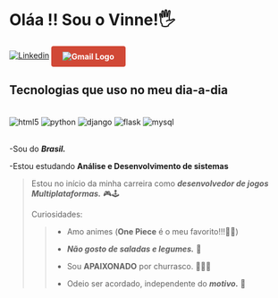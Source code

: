 # Oláa !! Sou o **Vinne**!🖐️<br>

[![Linkedin](https://img.shields.io/badge/LinkedIn-0077B5?style=for-the-badge&logo=linkedin&logoColor=white)](https://www.linkedin.com/in/vinicius-santos-a09772208/)
<a href="mailto:vinicius.vinniss@gmail.com" target="_blank" style="display:inline-block; background-color:#D14836; color:#ffffff; padding:10px 20px; text-decoration:none; border-radius:4px; font-weight:bold;">
  <img src="https://img.shields.io/badge/Gmail-D14836?style=for-the-badge&logo=gmail&logoColor=white" alt="Gmail Logo" style="vertical-align:middle;" Enviar e-mail> 
</a>

## Tecnologias que uso no meu dia-a-dia

<div style="display: inline_block"><br/>
  <img align="center" alt="html5" src="https://img.shields.io/badge/HTML5-E34F26?style=for-the-badge&logo=html5&logoColor=white"/>
  <img align="center" alt="python" src="https://img.shields.io/badge/Python-14354C?style=for-the-badge&logo=python&logoColor=white"/>
  <img align="center" alt="django" src="https://img.shields.io/badge/Django-092E20?style=for-the-badge&logo=django&logoColor=white"/>
  <img align="center" alt="flask" src="https://img.shields.io/badge/Flask-000000?style=for-the-badge&logo=flask&logoColor=white"/>
  <img align="center" alt="mysql" src="https://img.shields.io/badge/MySQL-00000F?style=for-the-badge&logo=mysql&logoColor=white"/>
  </div><br>

-Sou do ***Brasil.***<br>

-Estou estudando **Análise e Desenvolvimento de sistemas**<br>

>Estou no início da minha carreira como ***desenvolvedor de jogos Multiplataformas.*** 🎮🕹<br>
>
>Curiosidades:
>
>>- Amo animes (**One Piece** é o meu favorito!!!🏴‍☠️)
>>
>>- ***Não gosto de saladas e legumes.*** 🤢
>>
>>- Sou **APAIXONADO** por churrasco. 🍖🍗🥩
>>
>>- Odeio ser acordado, independente do ***motivo.*** 🤯
